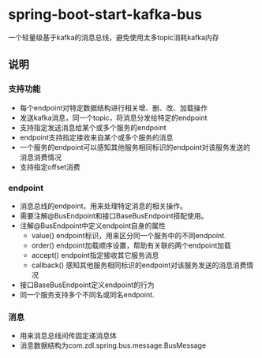 # spring-boot-start-kafka-bus
一个轻量级基于kafka的消息总线，避免使用太多topic消耗kafka内存

## 说明

### 支持功能
* 每个endpoint对特定数据结构进行相关增、删、改、加载操作
* 发送kafka消息，同一个topic，将消息分发给特定的endpoint
* 支持指定发送消息给某个或多个服务的endpoint
* endpoint支持指定接收来自某个或多个服务的消息
* 一个服务的endpoint可以感知其他服务相同标识的endpoint对该服务发送的消息消费情况
* 支持指定offset消费

### endpoint
* 消息总线的endpoint，用来处理特定消息的相关操作。
* 需要注解@BusEndpoint和接口BaseBusEndpoint<T>搭配使用。
* 注解@BusEndpoint中定义endpoint自身的属性
  * value() endpoint标识，用来区分同一个服务中的不同endpoint.
  * order() endpoint加载顺序设置，帮助有关联的两个endpoint加载
  * accept() endpoint指定接收其它服务消息
  * callback() 感知其他服务相同标识的endpoint对该服务发送的消息消费情况
* 接口BaseBusEndpoint<T>定义endpoint的行为
* 同一个服务支持多个不同名或同名endpoint.

### 消息
* 用来消息总线间传固定递消息体
* 消息数据结构为com.zdl.spring.bus.message.BusMessage